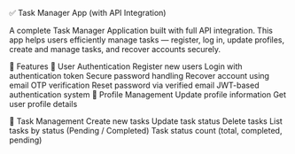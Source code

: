 ✅ Task Manager App (with API Integration)



A complete Task Manager Application built with full API integration.
This app helps users efficiently manage tasks — register, log in, update profiles, create and manage tasks, and recover accounts securely.

🚀 Features
🔐 User Authentication
Register new users
Login with authentication token
Secure password handling
Recover account using email OTP verification
Reset password via verified email
JWT-based authentication system
👤 Profile Management
Update profile information
Get user profile details

📝 Task Management
Create new tasks
Update task status
Delete tasks
List tasks by status (Pending / Completed)
Task status count (total, completed, pending)
